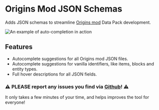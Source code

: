 # Origins Mod JSON Schemas

Adds JSON schemas to streamline [Origins mod](https://www.curseforge.com/minecraft/mc-mods/origins) Data Pack development.

![An example of auto-completion in action](https://github.com/SnaveSutit/origins-mod-json-schemas/blob/main/assets/example.gif?raw=true)

## Features

- Autocomplete suggestions for all Origins mod JSON files.
- Autocomplete suggestions for vanilla identifiers, like items, blocks and entity types.
- Full hover descriptions for all JSON fields.

### ⚠️ PLEASE report any issues you find via [Github](https://github.com/SnaveSutit/origins-mod-json-schemas/issues/)! ⚠️

It only takes a few minutes of your time, and helps improves the tool for everyone!
